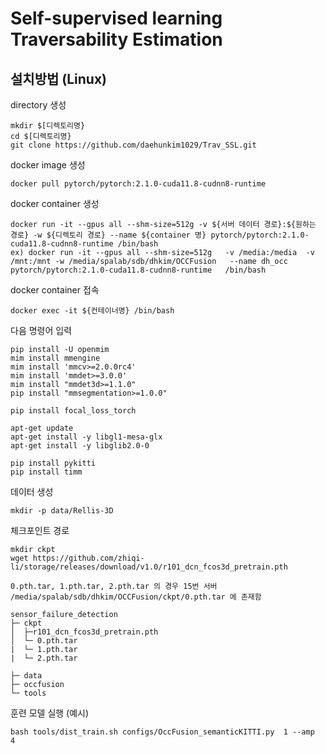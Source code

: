 # Self-supervised learning Traversability Estimation

## 설치방법 (Linux)

directory 생성
```
mkdir $[디렉토리명}
cd $[디렉토리명}
git clone https://github.com/daehunkim1029/Trav_SSL.git
```
docker image 생성

```
docker pull pytorch/pytorch:2.1.0-cuda11.8-cudnn8-runtime
```

docker container 생성

```
docker run -it --gpus all --shm-size=512g -v ${서버 데이터 경로}:${원하는 경로} -w ${디렉토리 경로} --name ${container 명} pytorch/pytorch:2.1.0-cuda11.8-cudnn8-runtime /bin/bash
ex) docker run -it --gpus all --shm-size=512g   -v /media:/media  -v /mnt:/mnt -w /media/spalab/sdb/dhkim/OCCFusion   --name dh_occ   pytorch/pytorch:2.1.0-cuda11.8-cudnn8-runtime   /bin/bash
```

docker container 접속

```
docker exec -it ${컨테이너명} /bin/bash
```

다음 명령어 입력

```
pip install -U openmim
mim install mmengine
mim install 'mmcv>=2.0.0rc4'
mim install 'mmdet>=3.0.0'
mim install "mmdet3d>=1.1.0"
pip install "mmsegmentation>=1.0.0"

pip install focal_loss_torch

apt-get update
apt-get install -y libgl1-mesa-glx
apt-get install -y libglib2.0-0

pip install pykitti
pip install timm
```

데이터 생성

```
mkdir -p data/Rellis-3D
```

체크포인트 경로

```
mkdir ckpt
wget https://github.com/zhiqi-li/storage/releases/download/v1.0/r101_dcn_fcos3d_pretrain.pth

0.pth.tar, 1.pth.tar, 2.pth.tar 의 경우 15번 서버 /media/spalab/sdb/dhkim/OCCFusion/ckpt/0.pth.tar 에 존재함
```
```
sensor_failure_detection
├─ ckpt
│  ├─r101_dcn_fcos3d_pretrain.pth
│  └─ 0.pth.tar
|  └─ 1.pth.tar
|  └─ 2.pth.tar

├─ data
├─ occfusion
└─ tools
```


훈련 모델 실행 (예시)

```
bash tools/dist_train.sh configs/OccFusion_semanticKITTI.py  1 --amp  4

```
